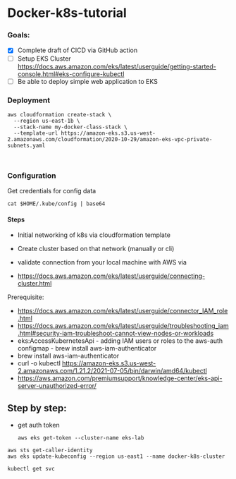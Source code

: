 # Docker-k8s-tutorial

### Goals:

- [x] Complete draft of CICD via GitHub action
- [ ] Setup EKS
  Cluster https://docs.aws.amazon.com/eks/latest/userguide/getting-started-console.html#eks-configure-kubectl
- [ ] Be able to deploy simple web application to EKS

### Deployment

```shell
aws cloudformation create-stack \
  --region us-east-1b \
  --stack-name my-docker-class-stack \
  --template-url https://amazon-eks.s3.us-west-2.amazonaws.com/cloudformation/2020-10-29/amazon-eks-vpc-private-subnets.yaml
  
  
```

### Configuration

Get credentials for config data

```
cat $HOME/.kube/config | base64
```

#### Steps

- Initial networking of k8s via cloudformation template
- Create cluster based on that network (manually or cli)
- validate connection from your local machine with AWS via

- https://docs.aws.amazon.com/eks/latest/userguide/connecting-cluster.html

Prerequisite:
- https://docs.aws.amazon.com/eks/latest/userguide/connector_IAM_role.html
- https://docs.aws.amazon.com/eks/latest/userguide/troubleshooting_iam.html#security-iam-troubleshoot-cannot-view-nodes-or-workloads
- eks:AccessKubernetesApi - adding IAM users or roles to the aws-auth configmap - brew install aws-iam-authenticator
- brew install aws-iam-authenticator
- curl -o kubectl https://amazon-eks.s3.us-west-2.amazonaws.com/1.21.2/2021-07-05/bin/darwin/amd64/kubectl
- https://aws.amazon.com/premiumsupport/knowledge-center/eks-api-server-unauthorized-error/
## Step by step:
  - get auth token 
    ```shell
    aws eks get-token --cluster-name eks-lab
    ```


```
aws sts get-caller-identity
aws eks update-kubeconfig --region us-east1 --name docker-k8s-cluster

kubectl get svc
```